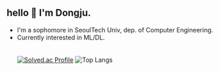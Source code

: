 ## hello :wave: I'm Dongju.
- I'm a sophomore in SeoulTech Univ, dep. of Computer Engineering.
- Currently interested in ML/DL.    
<br/><br/>
[![Solved.ac Profile](http://mazassumnida.wtf/api/v2/generate_badge?boj=dove9441)](https://solved.ac/dove9441/)
![Top Langs](https://github-readme-stats.vercel.app/api/top-langs/?username=anuraghazra&layout=compact&custom_title=languages%20distribution)